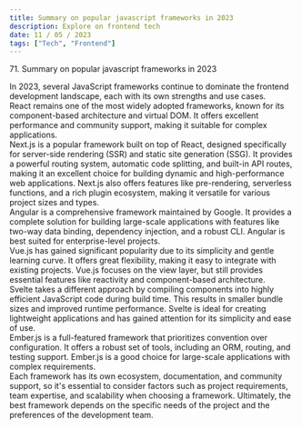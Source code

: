 ```yaml
---
title: Summary on popular javascript frameworks in 2023
description: Explore on frontend tech
date: 11 / 05 / 2023
tags: ["Tech", "Frontend"]
---
```


<p>71. Summary on popular javascript frameworks in 2023</p>

<p>
In 2023, several JavaScript frameworks continue to dominate the frontend development landscape, each with its own strengths and use cases. 
<br />
React remains one of the most widely adopted frameworks, known for its component-based architecture and virtual DOM. It offers excellent performance and community support, making it suitable for complex applications.
<br />
Next.js is a popular framework built on top of React, designed specifically for server-side rendering (SSR) and static site generation (SSG). It provides a powerful routing system, automatic code splitting, and built-in API routes, making it an excellent choice for building dynamic and high-performance web applications. Next.js also offers features like pre-rendering, serverless functions, and a rich plugin ecosystem, making it versatile for various project sizes and types.
<br />
Angular is a comprehensive framework maintained by Google. It provides a complete solution for building large-scale applications with features like two-way data binding, dependency injection, and a robust CLI. Angular is best suited for enterprise-level projects.
<br />
Vue.js has gained significant popularity due to its simplicity and gentle learning curve. It offers great flexibility, making it easy to integrate with existing projects. Vue.js focuses on the view layer, but still provides essential features like reactivity and component-based architecture.
<br />
Svelte takes a different approach by compiling components into highly efficient JavaScript code during build time. This results in smaller bundle sizes and improved runtime performance. Svelte is ideal for creating lightweight applications and has gained attention for its simplicity and ease of use.
<br />
Ember.js is a full-featured framework that prioritizes convention over configuration. It offers a robust set of tools, including an ORM, routing, and testing support. Ember.js is a good choice for large-scale applications with complex requirements.
<br />
Each framework has its own ecosystem, documentation, and community support, so it's essential to consider factors such as project requirements, team expertise, and scalability when choosing a framework. Ultimately, the best framework depends on the specific needs of the project and the preferences of the development team.
</p>
